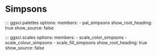 # Simpsons

::: ggsci.palettes
    options:
      members:
        - pal_simpsons
      show_root_heading: true
      show_source: false

::: ggsci.scales
    options:
      members:
        - scale_color_simpsons
        - scale_colour_simpsons
        - scale_fill_simpsons
      show_root_heading: true
      show_source: false

